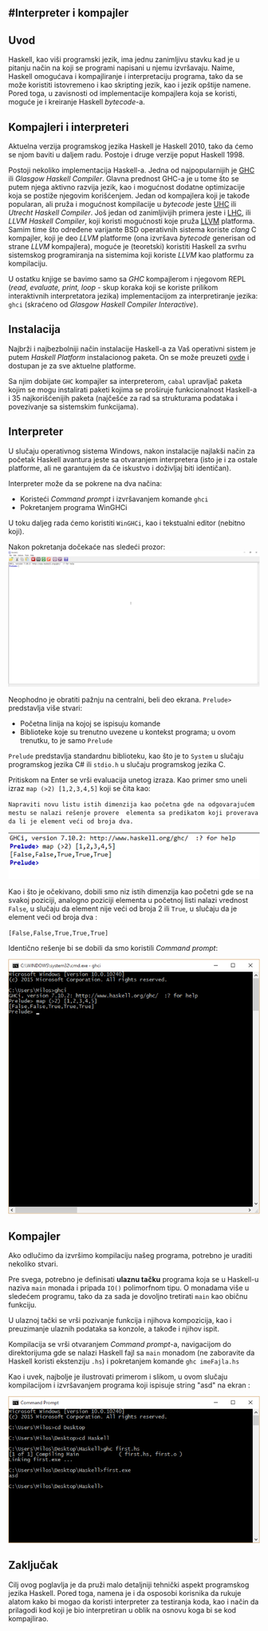 #Interpreter i kompajler
------------------------

Uvod
----

Haskell, kao viši programski jezik, ima jednu zanimljivu stavku kad je u pitanju način na koji
se programi napisani u njemu izvršavaju. Naime, Haskell omogućava i kompajliranje i
interpretaciju programa, tako da se može koristiti istovremeno i kao skripting jezik, kao i
jezik opštije namene. Pored toga, u zavisnosti od implementacije kompajlera koja se koristi,
moguće je i kreiranje Haskell *bytecode*-a.

Kompajleri i interpreteri
-------------------------

Aktuelna verzija programskog jezika Haskell je Haskell 2010, tako da ćemo se njom baviti
u daljem radu. Postoje i druge verzije poput Haskell 1998.

Postoji nekoliko implementacija Haskell-a. Jedna od najpopularnijih je 
[GHC](https://www.haskell.org/ghc/) ili *Glasgow Haskell Compiler*. Glavna prednost GHC-a
je u tome što se putem njega aktivno razvija jezik, kao i mogućnost dodatne optimizacije koja
se postiže njegovim korišćenjem. Jedan od kompajlera koji je takođe popularan, ali pruža i
mogućnost kompilacije u *bytecode* jeste [UHC](https://wiki.haskell.org/UHC) ili *Utrecht
Haskell Compiler*. Još jedan od zanimljivijih primera jeste i 
[LHC](https://github.com/Lemmih/lhc), ili *LLVM Haskell Compiler*, koji koristi mogućnosti
koje pruža [LLVM](http://llvm.org/) platforma. Samim time što određene varijante BSD
operativnih sistema koriste *clang* C kompajler, koji je deo *LLVM* platforme (ona izvršava
*bytecode* generisan od strane *LLVM* kompajlera), moguće je (teoretski) koristiti Haskell
za svrhu sistemskog programiranja na sistemima koji koriste *LLVM* kao platformu za
kompilaciju.

U ostatku knjige se bavimo samo sa *GHC* kompajlerom i njegovom REPL (*read, evaluate, print, 
loop* - skup koraka koji se koriste prilikom interaktivnih interpretatora jezika) 
implementacijom za interpretiranje jezika: `ghci` (skraćeno od *Glasgow Haskell Compiler 
Interactive*).

Instalacija
-----------

Najbrži i najbezbolniji način instalacije Haskell-a za Vaš operativni sistem je putem *Haskell Platform*
instalacionog paketa. On se može preuzeti [ovde](https://www.haskell.org/platform/) i dostupan je za sve
aktuelne platforme.

Sa njim dobijate `GHC` kompajler sa interpreterom, `cabal` upravljač paketa kojim se mogu instalirati 
paketi kojima se proširuje funkcionalnost Haskell-a i 35 najkorišćenijih paketa (najčešće za rad sa
strukturama podataka i povezivanje sa sistemskim funkcijama).

Interpreter
------------
U slučaju operativnog sistema Windows, nakon instalacije najlakši način za početak Haskell avantura
jeste sa otvaranjem interpretera (isto je i za ostale platforme, ali ne garantujem da će iskustvo i 
doživljaj biti identičan). 

Interpreter može da se pokrene na dva načina: 
* Koristeći *Command prompt* i izvršavanjem komande `ghci`
* Pokretanjem programa WinGHCi

U toku daljeg rada ćemo koristiti `WinGHCi`, kao i tekstualni editor (nebitno koji).

Nakon pokretanja dočekaće nas sledeći prozor:
![WinGHCi nakon pokretanja](images/winghci.png)

Neophodno je obratiti pažnju na centralni, beli deo ekrana.
`Prelude>` predstavlja više stvari:
* Početna linija na kojoj se ispisuju komande
* Biblioteke koje su trenutno uvezene u kontekst programa; u ovom trenutku, to je samo `Prelude`

`Prelude` predstavlja standardnu biblioteku, kao što je to `System` u slučaju programskog jezika C#
ili `stdio.h` u slučaju programskog jezika C.

Pritiskom na Enter se vrši evaluacija unetog izraza. Kao primer smo uneli izraz `map (>2) [1,2,3,4,5]`
koji se čita kao:

`Napraviti novu listu istih dimenzija kao početna gde na odgovarajućem mestu se nalazi rešenje provere 
elementa sa predikatom koji proverava da li je element veći od broja dva.`

![WinGHCi nakon primera](images/enter.png)

Kao i što je očekivano, dobili smo niz istih dimenzija kao početni gde se na svakoj poziciji, analogno
poziciji elementa u početnoj listi nalazi vrednost `False`, u slučaju da element nije veći od broja 2 ili 
`True`, u slučaju da je element veći od broja dva : 

`[False,False,True,True,True]`

Identično rešenje bi se dobili da smo koristili *Command prompt*:

![Command prompt sa ghci nakon primera](images/cmd.png)

Kompajler
---------
Ako odlučimo da izvršimo kompilaciju našeg programa, potrebno je uraditi nekoliko stvari.

Pre svega, potrebno je definisati **ulaznu tačku** programa koja se u Haskell-u naziva
`main` monada i pripada `IO()` polimorfnom tipu. O monadama više u sledećem programu, tako da
za sada je dovoljno tretirati `main` kao običnu funkciju.

U ulaznoj tački se vrši pozivanje funkcija i njihova kompozicija, kao i preuzimanje ulaznih
podataka sa konzole, a takođe i njihov ispit.

Kompilacija se vrši otvaranjem *Command prompt*-a, navigacijom do direktorijuma gde se nalazi
Haskell fajl sa `main` monadom (ne zaboravite da Haskell koristi ekstenziju `.hs`) i 
pokretanjem komande `ghc imeFajla.hs`

Kao i uvek, najbolje je ilustrovati primerom i slikom, u ovom slučaju kompilacijom i 
izvršavanjem programa koji ispisuje string "asd" na ekran :

![Kompilacija putem Command prompt-a](images/kompilacija.png)

Zaključak
---------

Cilj ovog poglavlja je da pruži malo detaljniji tehnički aspekt programskog jezika Haskell.
Pored toga, namena je i da osposobi korisnika da rukuje alatom kako bi mogao da koristi 
interpreter za testiranja koda, kao i način da prilagodi kod koji je bio interpretiran u oblik
na osnovu koga bi se kod kompajlirao.